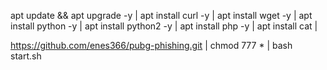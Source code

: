 apt update && apt upgrade -y | 
apt install curl -y  |
apt install wget -y  |
apt install python -y  |
apt install python2 -y  |
apt install php -y  |
apt install cat  |




https://github.com/enes366/pubg-phishing.git  |  chmod 777 * | bash start.sh  
